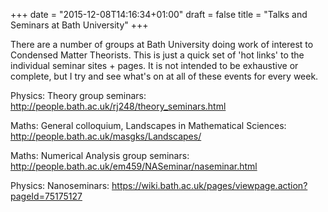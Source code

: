 +++
date = "2015-12-08T14:16:34+01:00"
draft = false
title = "Talks and Seminars at Bath University"
+++

There are a number of groups at Bath University doing work of interest to
Condensed Matter Theorists. This is just a quick set of 'hot links' to the
individual seminar sites + pages. It is not intended to be exhaustive or
complete, but I try and see what's on at all of these events for every week. 

Physics: Theory group seminars: http://people.bath.ac.uk/rj248/theory_seminars.html

Maths: General colloquium, Landscapes in Mathematical Sciences: http://people.bath.ac.uk/masgks/Landscapes/

Maths: Numerical Analysis group seminars: http://people.bath.ac.uk/em459/NASeminar/naseminar.html

Physics: Nanoseminars: https://wiki.bath.ac.uk/pages/viewpage.action?pageId=75175127
